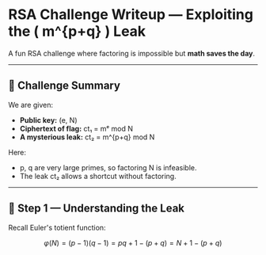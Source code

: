 # RSA Challenge Writeup — Exploiting the \( m^{p+q} \) Leak

A fun RSA challenge where factoring is impossible but **math saves the day**.

---

## 📜 Challenge Summary

We are given:

- **Public key:** (e, N)  
- **Ciphertext of flag:** ct₁ = mᵉ mod N  
- **A mysterious leak:** ct₂ = m^{p+q} mod N  

Here:

- p, q are very large primes, so factoring N is infeasible.  
- The leak ct₂ allows a shortcut without factoring.

---

## 🧠 Step 1 — Understanding the Leak

Recall Euler's totient function:

```math
\varphi(N) = (p-1)(q-1) = pq + 1 - (p + q) = N + 1 - (p+q)
